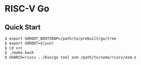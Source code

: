 # RISC-V Go

## Quick Start

```sh
$ export GOROOT_BOOTSRAP=/path/to/prebuilt/go/tree
$ export GOROOT=$(pwd)
$ cd src
$ ./make.bash
$ GOARCH=riscv ../bin/go tool asm /path/to/some/riscv/asm.s
```
